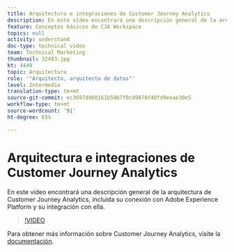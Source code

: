 ```yaml
---
title: Arquitectura e integraciones de Customer Journey Analytics
description: En este vídeo encontrará una descripción general de la arquitectura de Customer Journey Analytics de Adobe, incluida su conexión con Adobe Experience Platform y su integración con ella.
feature: Conceptos básicos de CJA Workspace
topics: null
activity: understand
doc-type: technical video
team: Technical Marketing
thumbnail: 32483.jpg
kt: 4449
topic: Arquitectura
role: '"Arquitecto, arquitecto de datos"'
level: Intermedio
translation-type: tm+mt
source-git-commit: ec3697dd60161b59b7f0cd9878f40fd9eeae30e5
workflow-type: tm+mt
source-wordcount: '91'
ht-degree: 65%

---
```



# Arquitectura e integraciones de Customer Journey Analytics

En este vídeo encontrará una descripción general de la arquitectura de Customer Journey Analytics, incluida su conexión con Adobe Experience Platform y su integración con ella.

>[!VIDEO](https://video.tv.adobe.com/v/32483/?quality=12)

Para obtener más información sobre Customer Journey Analytics, visite la [documentación](https://docs.adobe.com/content/help/es-ES/analytics-platform/using/cja-landing.html).
